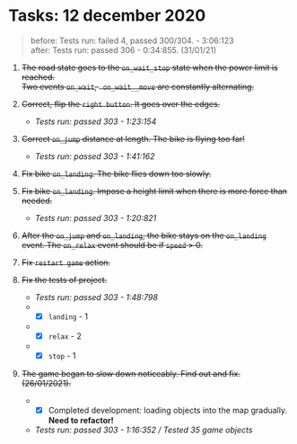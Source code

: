 # Tasks: 12 december 2020

> before: Tests run: failed 4, passed 300/304. - 3:06:123\
> after: Tests run: passed 306 - 0:34:855. (31/01/21)
 
1. ~~The road state goes to the `on_wait_stop` state when the power limit is reached.  
   Two events `on_wait`, ` on_wait__move` are constantly alternating.~~
   
2. ~~Correct, flip the `right button`. It goes over the edges.~~
   * _Tests run: passed 303 - 1:23:154_
   
3. ~~Correct `on_jump` distance at length. The bike is flying too far!~~
   * _Tests run: passed 303 - 1:41:162_
   
4. ~~Fix bike `on_landing`. The bike flies down too slowly.~~
5. ~~Fix bike `on_landing`. Impose a height limit when there is more force than needed.~~
   * _Tests run: passed 303 - 1:20:821_

6. ~~After the `on_jump` and `on_landing`, the bike stays on the `on_landing` event.
   The `on_relax` event should be if `speed` > 0.~~
   
7. ~~Fix `restart game` action.~~

8. ~~Fix the tests of project.~~ 
   * _Tests run: passed 303 - 1:48:798_ 
   * -[x] `landing` - 1
   * -[x] `relax` - 2 
   * -[x] `stop` - 1
   
9. ~~The game began to slow down noticeably. Find out and fix. (26/01/2021).~~
   * -[x] Completed development: loading objects into the map gradually. **Need to refactor!**
   * _Tests run: passed 303 - 1:16:352 / Tested 35 game objects_
